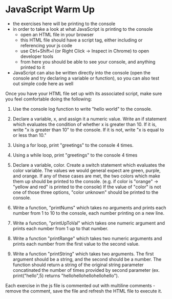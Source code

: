 # JavaScript Warm Up

- the exercises here will be printing to the console
- in order to take a look at what JavaScript is printing to the console
    - open an HTML file in your browser  
    - this HTML file should have a script tag, either including or referencing your js code 
    - use Ctrl+Shift+I (or Right Click -> Inspect in Chrome) to open developer tools 
    - from here you should be able to see your console, and anything printed to it
- JavaScript can also be written directly into the console (open the console and try declaring a variable or function), so you can also test out simple code here as well

Once you have your HTML file set up with its associated script, make sure you feel comfortable doing the following:

1. Use the console log function to write "hello world" to the console.

2. Declare a variable, x, and assign it a numeric value. Write an if statement which evaluates the condition of whether x is greater than 10. If it is, write "x is greater than 10" to the console. If it is not, write "x is equal to or less than 10." 

3. Using a for loop, print "greetings" to the console 4 times.

4. Using a while loop, print "greetings" to the console 4 times

5. Declare a variable, color. Create a switch statement which evaluates the color variable. The values we would general expect are green, purple, and orange. If any of these cases are met, the two colors which make them up should be printed to the console. (e.g. if color is "orange" -> "yellow and red" is printed to the console) If the value of "color" is not one of those three options, "color unknown" should be printed to the console.

6. Write a function, "printNums" which takes no arguments and prints each number from 1 to 10 to the console, each number printing on a new line.

7. Write a function, "printUpToVal" which takes one numeric argument and prints each number from 1 up to that number. 

8. Write a function "printRange" which takes two numeric arguments and prints each number from the first value to the second value.

9. Write a function "printString" which takes two arguments. The first argument should be a string, and the second should be a number. The function should return a string of the original string parameter concatinated the number of times provided by second parameter (ex. print("hello",5) returns "hellohellohellohellohello").


Each exercise in the js file is commented out with multiline comments - remove the comment, save the file and refresh the HTML file to execute it.

